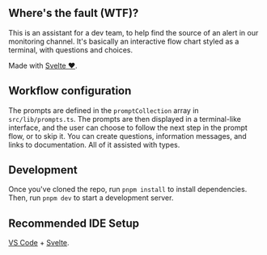 ## Where's the fault (WTF)?

This is an assistant for a dev team, to help find the source of an alert in our monitoring channel.
It's basically an interactive flow chart styled as a terminal, with questions and choices.

Made with [Svelte ❤️](https://svelte.dev/).

## Workflow configuration

The prompts are defined in the `promptCollection` array in `src/lib/prompts.ts`. The prompts are then displayed in a terminal-like interface, and the user can choose to follow the next step in the prompt flow, or to skip it. You can create questions, information messages, and links to documentation. All of it assisted with types.

## Development

Once you've cloned the repo, run `pnpm install` to install dependencies. Then, run `pnpm dev` to start a development server.

## Recommended IDE Setup

[VS Code](https://code.visualstudio.com/) + [Svelte](https://marketplace.visualstudio.com/items?itemName=svelte.svelte-vscode).
